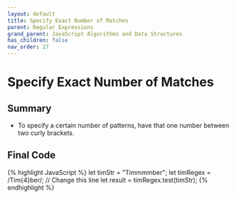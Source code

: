 ```yaml
---
layout: default
title: Specify Exact Number of Matches
parent: Regular Expressions
grand_parent: JavaScript Algorithms and Data Structures
has_children: false
nav_order: 27
---
```

# Specify Exact Number of Matches
## Summary
- To specify a certain number of patterns, have that one number between two curly brackets.

## Final Code

{% highlight JavaScript %}
let timStr = "Timmmmber";
let timRegex = /Tim{4}ber/; // Change this line
let result = timRegex.test(timStr);
{% endhighlight %}